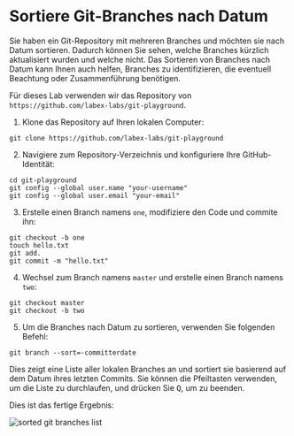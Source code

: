 # Sortiere Git-Branches nach Datum

Sie haben ein Git-Repository mit mehreren Branches und möchten sie nach Datum sortieren. Dadurch können Sie sehen, welche Branches kürzlich aktualisiert wurden und welche nicht. Das Sortieren von Branches nach Datum kann Ihnen auch helfen, Branches zu identifizieren, die eventuell Beachtung oder Zusammenführung benötigen.

Für dieses Lab verwenden wir das Repository von `https://github.com/labex-labs/git-playground`.

1. Klone das Repository auf Ihren lokalen Computer:

```shell
git clone https://github.com/labex-labs/git-playground
```

2. Navigiere zum Repository-Verzeichnis und konfiguriere Ihre GitHub-Identität:

```shell
cd git-playground
git config --global user.name "your-username"
git config --global user.email "your-email"
```

3. Erstelle einen Branch namens `one`, modifiziere den Code und commite ihn:

```shell
git checkout -b one
touch hello.txt
git add.
git commit -m "hello.txt"
```

4. Wechsel zum Branch namens `master` und erstelle einen Branch namens `two`:

```shell
git checkout master
git checkout -b two
```

5. Um die Branches nach Datum zu sortieren, verwenden Sie folgenden Befehl:

```shell
git branch --sort=-committerdate
```

Dies zeigt eine Liste aller lokalen Branches an und sortiert sie basierend auf dem Datum ihres letzten Commits. Sie können die Pfeiltasten verwenden, um die Liste zu durchlaufen, und drücken Sie <kbd>Q</kbd>, um zu beenden.

Dies ist das fertige Ergebnis:

![sorted git branches list](../assets/challenge-sort-branches-by-date.png)
